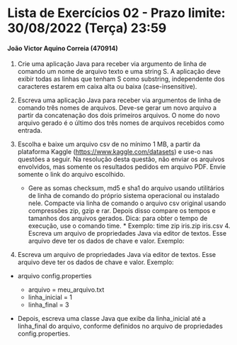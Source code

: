 # Lista de Exercícios 02 - Prazo limite: 30/08/2022 (Terça) 23:59

#### João Victor Aquino Correia (470914)

1. Crie uma aplicação Java para receber via argumento de linha de comando um nome de arquivo texto e uma string S. A aplicação deve exibir todas as linhas que tenham S como substring, independente dos caracteres estarem em caixa alta ou baixa (case-insensitive).

2. Escreva uma aplicação Java para receber via argumentos de linha de comando três nomes de arquivos. Deve-se gerar um novo arquivo a partir da concatenação dos dois primeiros arquivos. O nome do novo arquivo gerado é o último dos três nomes de arquivos recebidos como entrada.

3. Escolha e baixe um arquivo csv de no mínimo 1 MB, a partir da plataforma Kaggle (https://www.kaggle.com/datasets) e use-o nas questões a seguir. Na resolução desta questão, não enviar os arquivos envolvidos, mas somente os resultados pedidos em arquivo PDF. Envie somente o link do arquivo escolhido.

   - Gere as somas checksum, md5 e sha1 do arquivo usando utilitários de linha de comando do próprio sistema operacional ou instalado nele.
     Compacte via linha de comando o arquivo csv original usando compressões zip, gzip e rar. Depois disso compare os tempos e tamanhos dos arquivos gerados. Dica: para obter o tempo de execução, use o comando time. \* Exemplo: time zip iris.zip iris.csv 4. Escreva um arquivo de propriedades Java via editor de textos. Esse arquivo deve ter os dados de chave e valor. Exemplo:

4. Escreva um arquivo de propriedades Java via editor de textos. Esse arquivo deve ter os dados de chave e valor. Exemplo:

- arquivo config.properties

  - arquivo = meu_arquivo.txt
  - linha_inicial = 1
  - linha_final = 3

- Depois, escreva uma classe Java que exibe da linha_inicial até a linha_final do arquivo, conforme definidos no arquivo de propriedades config.properties.
